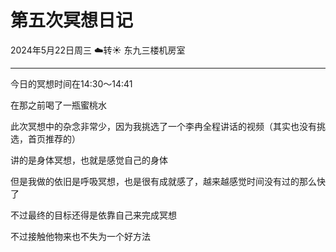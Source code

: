 # 第五次冥想日记

2024年5月22日周三 ☁️转☀️ 东九三楼机房室

---

今日的冥想时间在14:30～14:41

在那之前喝了一瓶蜜桃水

此次冥想中的杂念非常少，因为我挑选了一个李冉全程讲话的视频（其实也没有挑选，首页推荐的）

讲的是身体冥想，也就是感觉自己的身体

但是我做的依旧是呼吸冥想，也是很有成就感了，越来越感觉时间没有过的那么快了

不过最终的目标还得是依靠自己来完成冥想

不过接触他物来也不失为一个好方法